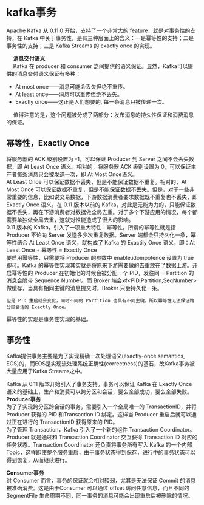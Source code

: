 

# kafka事务  

<!-- 
Kafka Exactly Once 语义与事务机制原理
https://blog.csdn.net/BeiisBei/article/details/104737298


https://www.cnblogs.com/wangzhuxing/p/10125437.html
https://www.cnblogs.com/middleware/p/9477133.html
-->
Apache Kafka 从 0.11.0 开始，支持了一个非常大的 feature，就是对事务性的支持，在 Kafka 中关于事务性，是有三种层面上的含义：一是幂等性的支持；二是事务性的支持；三是 Kafka Streams 的 exactly once 的实现。  

&emsp; **消息交付语义**    
&emsp; Kafka 在 producer 和 consumer 之间提供的语义保证。显然，Kafka可以提供的消息交付语义保证有多种：  

* At most once——消息可能会丢失但绝不重传。
* At least once——消息可以重传但绝不丢失。
* Exactly once——这正是人们想要的, 每一条消息只被传递一次。

&emsp; 值得注意的是，这个问题被分成了两部分：发布消息的持久性保证和消费消息的保证。  


## 幂等性，Exactly Once  
<!-- 
http://matt33.com/2018/10/24/kafka-idempotent/
-->

将服务器的 ACK 级别设置为 -1，可以保证 Producer 到 Server 之间不会丢失数据，即 At Least Once 语义。相对的，将服务器 ACK 级别设置为 0，可以保证生产者每条消息只会被发送一次，即 At Most Once语义。  
At Least Once 可以保证数据不丢失，但是不能保证数据不重复。相对的，At Most Once 可以保证数据不重复，但是不能保证数据不丢失。但是，对于一些非常重要的信息，比如说交易数据，下游数据消费者要求数据既不重复也不丢失，即 Exactly Once 语义。在 0.11 版本以前的 Kafka，对此是无能为力的，只能保证数据不丢失，再在下游消费者对数据做全局去重。对于多个下游应用的情况，每个都需要单独做全局去重，这就对性能造成了很大的影响。  
0.11 版本的 Kafka，引入了一项重大特性：幂等性。所谓的幂等性就是指 Producer 不论向 Server 发送多少次重复数据。Server 端都会只持久化一条，幂等性结合 At Least Once 语义，就构成了 Kafka 的 Exactily Once 语义，即：At Least Once + 幂等性 = Exactly Once  
要启用幂等性，只需要将 Producer 的参数中 enable.idompotence 设置为 true 即可。Kafka 的幂等性实现其实就是将原来下游需要做的去重放在了数据上游。开启幂等性的 Producer 在初始化的时候会被分配一个 PID，发往同一 Partition 的消息会附带 Sequence Number。而 Broker 端会对\<PID,Partition,SeqNumber> 做缓存，当具有相同主键的消息提交时，Broker 只会持久化一条。  

    但是 PID 重启就会变化，同时不同的 Partition 也具有不同主键，所以幂等性无法保证跨分区会话的 Exactly Once。


幂等性的实现是事务性实现的基础。  



## 事务性  
<!-- 
http://matt33.com/2018/11/04/kafka-transaction/

https://www.jianshu.com/p/64c93065473e
https://blog.csdn.net/mlljava1111/article/details/81180351
-->

Kafka提供事务主要是为了实现精确一次处理语义(exactly-once semantics, EOS)的，而EOS是实现流处理系统正确性(correctness)的基石，故Kafka事务被大量应用于Kafka Streams之中。  

Kafka 从 0.11 版本开始引入了事务支持。事务可以保证 Kafka 在 Exactly Once 语义的基础上，生产和消费可以跨分区和会话，要么全部成功，要么全部失败。  
**Producer事务**  
为了了实现跨分区跨会话的事务，需要引入一个全局唯一的 TransactionID，并将 Producer 获得的 PID 和Transaction ID 绑定。这样当 Producer 重启后就可以通过正在进行的 TransactionID 获得原来的 PID。  
为了管理 Transaction，Kafka 引入了一个新的组件 Transaction Coordinator。Producer 就是通过和 Transaction Coordinator 交互获得 Transaction ID 对应的任务状态。Transaction Coordinator 还负责将事务所有写入 Kafka 的一个内部 Topic，这样即使整个服务重启，由于事务状态得到保存，进行中的事务状态可以得到恢复，从而继续进行。  

**Consumer事务**  
对 Consumer 而言，事务的保证就会相对较弱，尤其是无法保证 Commit 的消息被准确消费。这是由于Consumer 可以通过 offset 访问任意信息，而且不同的 SegmentFile 生命周期不同，同一事务的消息可能会出现重启后被删除的情况。

